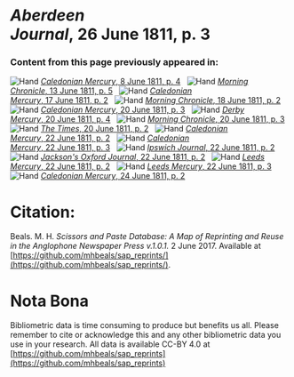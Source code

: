 # *Aberdeen Journal*, 26 June 1811, p. 3  
  
### Content from this page previously appeared in:  
![Hand](http://scissorsandpaste.net/wp-content/uploads/2017/06/smallhandpointer.png) [*Caledonian Mercury*, 8 June 1811, p. 4](https://mhbeals.github.io/sap_html/Caledonian-Mercury/Caledonian-Mercury-8-June-1811-p-4)  
![Hand](http://scissorsandpaste.net/wp-content/uploads/2017/06/smallhandpointer.png) [*Morning Chronicle*, 13 June 1811, p. 5](https://mhbeals.github.io/sap_html/Morning-Chronicle/Morning-Chronicle-13-June-1811-p-5)  
![Hand](http://scissorsandpaste.net/wp-content/uploads/2017/06/smallhandpointer.png) [*Caledonian Mercury*, 17 June 1811, p. 2](https://mhbeals.github.io/sap_html/Caledonian-Mercury/Caledonian-Mercury-17-June-1811-p-2)  
![Hand](http://scissorsandpaste.net/wp-content/uploads/2017/06/smallhandpointer.png) [*Morning Chronicle*, 18 June 1811, p. 2](https://mhbeals.github.io/sap_html/Morning-Chronicle/Morning-Chronicle-18-June-1811-p-2)  
![Hand](http://scissorsandpaste.net/wp-content/uploads/2017/06/smallhandpointer.png) [*Caledonian Mercury*, 20 June 1811, p. 3](https://mhbeals.github.io/sap_html/Caledonian-Mercury/Caledonian-Mercury-20-June-1811-p-3)  
![Hand](http://scissorsandpaste.net/wp-content/uploads/2017/06/smallhandpointer.png) [*Derby Mercury*, 20 June 1811, p. 4](https://mhbeals.github.io/sap_html/Derby-Mercury/Derby-Mercury-20-June-1811-p-4)  
![Hand](http://scissorsandpaste.net/wp-content/uploads/2017/06/smallhandpointer.png) [*Morning Chronicle*, 20 June 1811, p. 3](https://mhbeals.github.io/sap_html/Morning-Chronicle/Morning-Chronicle-20-June-1811-p-3)  
![Hand](http://scissorsandpaste.net/wp-content/uploads/2017/06/smallhandpointer.png) [*The Times*, 20 June 1811, p. 2](https://mhbeals.github.io/sap_html/The-Times/The-Times-20-June-1811-p-2)  
![Hand](http://scissorsandpaste.net/wp-content/uploads/2017/06/smallhandpointer.png) [*Caledonian Mercury*, 22 June 1811, p. 2](https://mhbeals.github.io/sap_html/Caledonian-Mercury/Caledonian-Mercury-22-June-1811-p-2)  
![Hand](http://scissorsandpaste.net/wp-content/uploads/2017/06/smallhandpointer.png) [*Caledonian Mercury*, 22 June 1811, p. 3](https://mhbeals.github.io/sap_html/Caledonian-Mercury/Caledonian-Mercury-22-June-1811-p-3)  
![Hand](http://scissorsandpaste.net/wp-content/uploads/2017/06/smallhandpointer.png) [*Ipswich Journal*, 22 June 1811, p. 2](https://mhbeals.github.io/sap_html/Ipswich-Journal/Ipswich-Journal-22-June-1811-p-2)  
![Hand](http://scissorsandpaste.net/wp-content/uploads/2017/06/smallhandpointer.png) [*Jackson's Oxford Journal*, 22 June 1811, p. 2](https://mhbeals.github.io/sap_html/Jackson's-Oxford-Journal/Jackson's-Oxford-Journal-22-June-1811-p-2)  
![Hand](http://scissorsandpaste.net/wp-content/uploads/2017/06/smallhandpointer.png) [*Leeds Mercury*, 22 June 1811, p. 2](https://mhbeals.github.io/sap_html/Leeds-Mercury/Leeds-Mercury-22-June-1811-p-2)  
![Hand](http://scissorsandpaste.net/wp-content/uploads/2017/06/smallhandpointer.png) [*Leeds Mercury*, 22 June 1811, p. 3](https://mhbeals.github.io/sap_html/Leeds-Mercury/Leeds-Mercury-22-June-1811-p-3)  
![Hand](http://scissorsandpaste.net/wp-content/uploads/2017/06/smallhandpointer.png) [*Caledonian Mercury*, 24 June 1811, p. 2](https://mhbeals.github.io/sap_html/Caledonian-Mercury/Caledonian-Mercury-24-June-1811-p-2)  


# Citation: 

Beals. M. H. *Scissors and Paste Database: A Map of Reprinting and Reuse in the Anglophone Newspaper Press v.1.0.1.* 2 June 2017. Available at [https://github.com/mhbeals/sap_reprints/](https://github.com/mhbeals/sap_reprints/). 

# Nota Bona

Bibliometric data is time consuming to produce but benefits us all. Please remember to cite or acknowledge this and any other bibliometric data you use in your research. All data is available CC-BY 4.0 at [https://github.com/mhbeals/sap_reprints](https://github.com/mhbeals/sap_reprints)